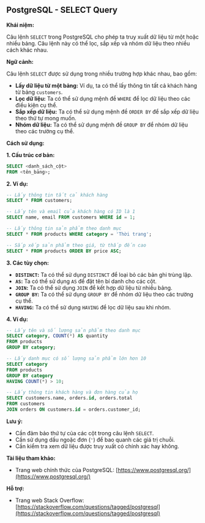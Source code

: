 ## PostgreSQL - SELECT Query

**Khái niệm:**

Câu lệnh `SELECT` trong PostgreSQL cho phép ta truy xuất dữ liệu từ một hoặc nhiều bảng. Câu lệnh này có thể lọc, sắp xếp và nhóm dữ liệu theo nhiều cách khác nhau.

**Ngữ cảnh:**

Câu lệnh `SELECT` được sử dụng trong nhiều trường hợp khác nhau, bao gồm:

- **Lấy dữ liệu từ một bảng:** Ví dụ, ta có thể lấy thông tin tất cả khách hàng từ bảng `customers`.
- **Lọc dữ liệu:** Ta có thể sử dụng mệnh đề `WHERE` để lọc dữ liệu theo các điều kiện cụ thể.
- **Sắp xếp dữ liệu:** Ta có thể sử dụng mệnh đề `ORDER BY` để sắp xếp dữ liệu theo thứ tự mong muốn.
- **Nhóm dữ liệu:** Ta có thể sử dụng mệnh đề `GROUP BY` để nhóm dữ liệu theo các trường cụ thể.

**Cách sử dụng:**

**1. Cấu trúc cơ bản:**

```sql
SELECT <danh_sách_cột>
FROM <tên_bảng>;
```

**2. Ví dụ:**

```sql
-- Lấy thông tin tất cả khách hàng
SELECT * FROM customers;

-- Lấy tên và email của khách hàng có ID là 1
SELECT name, email FROM customers WHERE id = 1;

-- Lấy thông tin sản phẩm theo danh mục
SELECT * FROM products WHERE category = 'Thời trang';

-- Sắp xếp sản phẩm theo giá, từ thấp đến cao
SELECT * FROM products ORDER BY price ASC;
```

**3. Các tùy chọn:**

- **`DISTINCT`:** Ta có thể sử dụng `DISTINCT` để loại bỏ các bản ghi trùng lặp.
- **`AS`:** Ta có thể sử dụng `AS` để đặt tên bí danh cho các cột.
- **`JOIN`:** Ta có thể sử dụng `JOIN` để kết hợp dữ liệu từ nhiều bảng.
- **`GROUP BY`:** Ta có thể sử dụng `GROUP BY` để nhóm dữ liệu theo các trường cụ thể.
- **`HAVING`:** Ta có thể sử dụng `HAVING` để lọc dữ liệu sau khi nhóm.

**4. Ví dụ:**

```sql
-- Lấy tên và số lượng sản phẩm theo danh mục
SELECT category, COUNT(*) AS quantity
FROM products
GROUP BY category;

-- Lấy danh mục có số lượng sản phẩm lớn hơn 10
SELECT category
FROM products
GROUP BY category
HAVING COUNT(*) > 10;

-- Lấy thông tin khách hàng và đơn hàng của họ
SELECT customers.name, orders.id, orders.total
FROM customers
JOIN orders ON customers.id = orders.customer_id;
```

**Lưu ý:**

- Cần đảm bảo thứ tự của các cột trong câu lệnh `SELECT`.
- Cần sử dụng dấu ngoặc đơn (`'`) để bao quanh các giá trị chuỗi.
- Cần kiểm tra xem dữ liệu được truy xuất có chính xác hay không.

**Tài liệu tham khảo:**

- Trang web chính thức của PostgreSQL: [https://www.postgresql.org/](https://www.postgresql.org/)

**Hỗ trợ:**

- Trang web Stack Overflow: [https://stackoverflow.com/questions/tagged/postgresql](https://stackoverflow.com/questions/tagged/postgresql)
